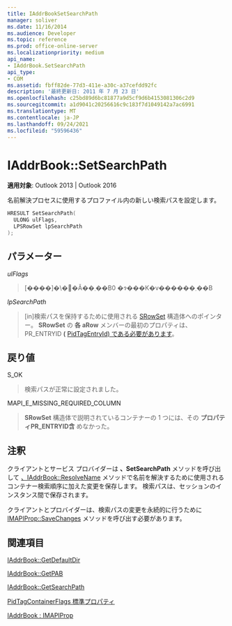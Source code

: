 ```yaml
---
title: IAddrBookSetSearchPath
manager: soliver
ms.date: 11/16/2014
ms.audience: Developer
ms.topic: reference
ms.prod: office-online-server
ms.localizationpriority: medium
api_name:
- IAddrBook.SetSearchPath
api_type:
- COM
ms.assetid: fbff82de-77d3-411e-a30c-a37cefdd92fc
description: '最終更新日: 2011 年 7 月 23 日'
ms.openlocfilehash: c25bd89d6bc81877a9d5cf9d6b4153081306c2d9
ms.sourcegitcommit: a1d9041c20256616c9c183f7d1049142a7ac6991
ms.translationtype: MT
ms.contentlocale: ja-JP
ms.lasthandoff: 09/24/2021
ms.locfileid: "59596436"
---
```

# <a name="iaddrbooksetsearchpath"></a>IAddrBook::SetSearchPath

  
  
**適用対象**: Outlook 2013 | Outlook 2016 
  
名前解決プロセスに使用するプロファイル内の新しい検索パスを設定します。 
  
```cpp
HRESULT SetSearchPath(
  ULONG ulFlags,
  LPSRowSet lpSearchPath
);
```

## <a name="parameters"></a>パラメーター

 _ulFlags_
  
> [����]�\�񂳂�Ă��܂��B0 �ɂ���K�v������܂��B
    
 _lpSearchPath_
  
> [in]検索パスを保持するために使用される [SRowSet](srowset.md) 構造体へのポインター。 **SRowSet** の **各 aRow** メンバーの最初のプロパティは、PR_ENTRYID **(** [PidTagEntryId) である必要があります](pidtagentryid-canonical-property.md)。
    
## <a name="return-value"></a>戻り値

S_OK 
  
> 検索パスが正常に設定されました。
    
MAPI_E_MISSING_REQUIRED_COLUMN 
  
> **SRowSet** 構造体で説明されているコンテナーの 1 つには、その **プロパティPR_ENTRYID含** めなかった。 
    
## <a name="remarks"></a>注釈

クライアントとサービス プロバイダーは **、SetSearchPath** メソッドを呼び出して [、IAddrBook::ResolveName](iaddrbook-resolvename.md) メソッドで名前を解決するために使用されるコンテナー検索順序に加えた変更を保存します。 検索パスは、セッションのインスタンス間で保存されます。 
  
クライアントとプロバイダーは、検索パスの変更を永続的に行うために [IMAPIProp::SaveChanges](imapiprop-savechanges.md) メソッドを呼び出す必要があります。 
  
## <a name="see-also"></a>関連項目



[IAddrBook::GetDefaultDir](iaddrbook-getdefaultdir.md)
  
[IAddrBook::GetPAB](iaddrbook-getpab.md)
  
[IAddrBook::GetSearchPath](iaddrbook-getsearchpath.md)
  
[PidTagContainerFlags 標準プロパティ](pidtagcontainerflags-canonical-property.md)
  
[IAddrBook : IMAPIProp](iaddrbookimapiprop.md)


